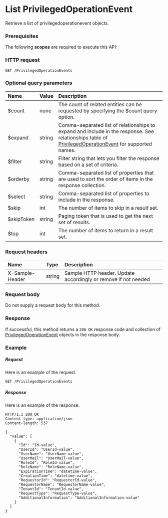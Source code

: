 # List PrivilegedOperationEvent

Retrieve a list of privilegedoperationevent objects.
### Prerequisites
The following **scopes** are required to execute this API: 
### HTTP request
<!-- { "blockType": "ignored" } -->
```http
GET /PrivilegedOperationEvents
```
### Optional query parameters
|Name|Value|Description|
|:---------------|:--------|:-------|
|$count|none|The count of related entities can be requested by specifying the $count query option.|
|$expand|string|Comma-separated list of relationships to expand and include in the response. See relationships table of [PrivilegedOperationEvent](../resources/privilegedoperationevent.md) for supported names. |
|$filter|string|Filter string that lets you filter the response based on a set of criteria.|
|$orderby|string|Comma-separated list of properties that are used to sort the order of items in the response collection.|
|$select|string|Comma-separated list of properties to include in the response.|
|$skip|int|The number of items to skip in a result set.|
|$skipToken|string|Paging token that is used to get the next set of results.|
|$top|int|The number of items to return in a result set.|

### Request headers
| Name       | Type | Description|
|:-----------|:------|:----------|
| X-Sample-Header  | string  | Sample HTTP header. Update accordingly or remove if not needed|

### Request body
Do not supply a request body for this method.
### Response
If successful, this method returns a `200 OK` response code and collection of [PrivilegedOperationEvent](../resources/privilegedoperationevent.md) objects in the response body.
### Example
##### Request
Here is an example of the request.
<!-- {
  "blockType": "request",
  "name": "get_privilegedoperationevents"
}-->
```http
GET /PrivilegedOperationEvents
```
##### Response
Here is an example of the response.
<!-- {
  "blockType": "response",
  "truncated": false,
  "@odata.type": "microsoft.graph.privilegedoperationevent",
  "isCollection": true
} -->
```http
HTTP/1.1 200 OK
Content-type: application/json
Content-length: 537

{
  "value": [
    {
      "Id": "Id-value",
      "UserId": "UserId-value",
      "UserName": "UserName-value",
      "UserMail": "UserMail-value",
      "RoleId": "RoleId-value",
      "RoleName": "RoleName-value",
      "ExpirationTime": "datetime-value",
      "CreationTime": "datetime-value",
      "RequestorId": "RequestorId-value",
      "RequestorName": "RequestorName-value",
      "TenantId": "TenantId-value",
      "RequestType": "RequestType-value",
      "AdditionalInformation": "AdditionalInformation-value"
    }
  ]
}
```

<!-- uuid: 42ba9a20-6d88-4ef1-9e41-7525bb7db285
2015-10-24 21:49:48 UTC -->
<!-- {
  "type": "#page.annotation",
  "description": "List PrivilegedOperationEvent",
  "keywords": "",
  "section": "documentation",
  "tocPath": ""
}-->